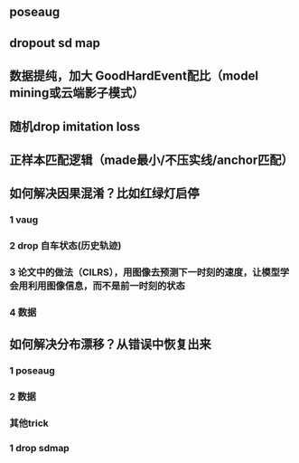 
## poseaug


## dropout sd map


## 数据提纯，加大 GoodHardEvent配比（model mining或云端影子模式）


## 随机drop imitation loss


## 正样本匹配逻辑（made最小/不压实线/anchor匹配）


## 如何解决因果混淆？比如红绿灯启停

### 1 vaug
### 2 drop 自车状态(历史轨迹)

### 3 论文中的做法（CILRS），用图像去预测下一时刻的速度，让模型学会用利用图像信息，而不是前一时刻的状态


### 4 数据



## 如何解决分布漂移？从错误中恢复出来

### 1 poseaug

### 2 数据


### 其他trick

### 1 drop sdmap

